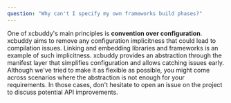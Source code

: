 ```yaml
---
question: "Why can't I specify my own frameworks build phases?"
---
```


One of xcbuddy's main principles is **convention over configuration**. xcbuddy aims to remove any configuration implicitness that could lead to compilation issues. Linking and embedding libraries and frameworks is an example of such implicitness. xcbuddy provides an abstraction through the manifest layer that simplifies configuration and allows catching issues early. Although we've tried to make it as flexible as possible, you might come across scenarios where the abstraction is not enough for your requirements. In those cases, don't hesitate to open an issue on the project to discuss potential API improvements.